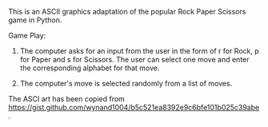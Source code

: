 This is an ASCII graphics adaptation of the popular Rock Paper Scissors game in Python.

Game Play:
1. The computer asks for an input from the user in the form of r for Rock, p for Paper and s for Scissors. The user can select one move and enter the corresponding alphabet for that move.

2. The computer's move is selected randomly from a list of moves.

The ASCI art has been copied from https://gist.github.com/wynand1004/b5c521ea8392e9c6bfe101b025c39abe.
